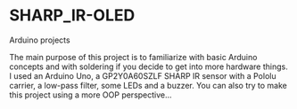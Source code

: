 # SHARP_IR-OLED
Arduino projects

The main purpose of this project is to familiarize with basic Arduino concepts and with soldering if you decide to get into more hardware things.
I used an Arduino Uno, a GP2Y0A60SZLF SHARP IR sensor with a Pololu carrier, a low-pass filter, some LEDs and a buzzer.
You can also try to make this project using a more OOP perspective...
